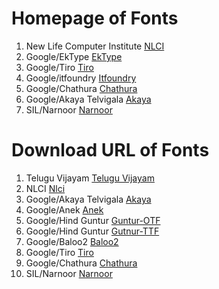 # Homepage of Fonts

1. New Life Computer Institute [NLCI](https://github.com/nlci)
2. Google/EkType [EkType](https://ektype.in)
3. Google/Tiro [Tiro](http://www.tiro.com/)
4. Google/itfoundry [Itfoundry](http://indiantypefoundry.com/)
5. Google/Chathura [Chathura](https://github.com/appajid/Chathura)
6. Google/Akaya Telvigala [Akaya](https://github.com/vaishnavimurthy/Akaya-Telivigala)
7. SIL/Narnoor [Narnoor](https://software.sil.org/Narnoor/)


# Download URL of Fonts

1. Telugu Vijayam [Telugu Vijayam](http://deb.debian.org/debian/pool/main/f/fonts-teluguvijayam/fonts-teluguvijayam_2.1.orig.tar.xz)
2. NLCI [Nlci](https://github.com/nlci/telu-font-nirmal/archive/refs/heads/master.zip)
3. Google/Akaya Telvigala [Akaya](https://github.com/vaishnavimurthy/Akaya-Telivigala/archive/refs/heads/master.zip)
4. Google/Anek [Anek](https://github.com/EkType/Anek/releases/download/1.000/Ek-Type-Anek-Variable-1.002.zip)
5. Google/Hind Guntur [Guntur-OTF](https://github.com/itfoundry/hind-guntur/archive/refs/heads/master.zip)
6. Google/Hind Guntur [Gutnur-TTF](https://fonts.google.com/specimen/Hind+Guntur/about?query=hind)
7. Google/Baloo2 [Baloo2](https://github.com/EkType/Baloo2/releases/download/1.640/Baloo2_1.640.zip)
8. Google/Tiro [Tiro](https://github.com/TiroTypeworks/Indigo/archive/refs/heads/main.zip)
9. Google/Chathura [Chathura](https://github.com/appajid/Chathura/archive/refs/tags/Chathura.zip)
10. SIL/Narnoor [Narnoor](https://software.sil.org/downloads/r/narnoor/Narnoor-3.000.zip)
